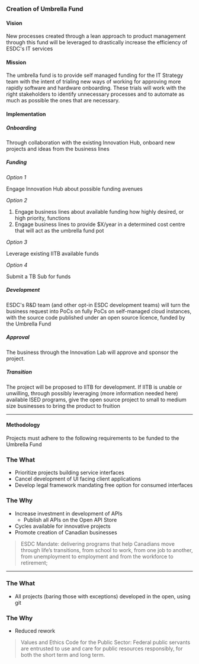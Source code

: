 ### Creation of Umbrella Fund

#### Vision

New processes created through a lean approach to product management through this fund will be leveraged to drastically increase the efficiency of ESDC's IT services  

#### Mission

The umbrella fund is to provide self managed funding for the IT Strategy team with the intent of trialing new ways of working for approving more rapidly software and hardware onboarding. These trials will work with the right stakeholders to identify unnecessary processes and to automate as much as possible the ones that are necessary.

#### Implementation

##### Onboarding

Through collaboration with the existing Innovation Hub, onboard new projects and ideas from the business lines

##### Funding

*Option 1*

Engage Innovation Hub about possible funding avenues

*Option 2*

1. Engage business lines about available funding how highly desired, or high priority, functions
2. Engage business lines to provide $X/year in a determined cost centre that will act as the umbrella fund pot

*Option 3*

Leverage existing IITB available funds

*Option 4*

Submit a TB Sub for funds

##### Development

ESDC's R&D team (and other opt-in ESDC development teams) will turn the business request into PoCs on fully PoCs on self-managed cloud instances, with the source code published under an open source licence, funded by the Umbrella Fund

##### Approval

The business through the Innovation Lab will approve and sponsor the project.

##### Transition

The project will be proposed to IITB for development. If IITB is unable or unwilling, through possibly leveraging (more information needed here) available ISED programs, give the open source project to small to medium size businesses to bring the product to fruition

___

#### Methodology

Projects must adhere to the following requirements to be funded to the Umbrella Fund

### The What
- Prioritize projects building service interfaces
- Cancel development of UI facing client applications
- Develop legal framework mandating free option for consumed interfaces

### The Why

- Increase investment in development of APIs
  - Publish all APIs on the Open API Store
- Cycles available for innovative projects
- Promote creation of Canadian businesses

>ESDC Mandate: delivering programs that help Canadians move through life’s transitions, from school to work, from one job to another, from unemployment to employment and from the workforce to retirement;

___

### The What

- All projects (baring those with exceptions) developed in the open, using git

### The Why

- Reduced rework

>Values and Ethics Code for the Public Sector:
Federal public servants are entrusted to use and care for public resources responsibly, for both the short term and long term.
